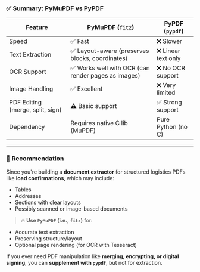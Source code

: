 ### ✅ **Summary: PyMuPDF vs PyPDF**

| Feature                          | **PyMuPDF (`fitz`)**                               | **PyPDF (`pypdf`)** |
| -------------------------------- | -------------------------------------------------- | ------------------- |
| Speed                            | ✅ Fast                                             | ❌ Slower            |
| Text Extraction                  | ✅ Layout-aware (preserves blocks, coordinates)     | ❌ Linear text only  |
| OCR Support                      | ✅ Works well with OCR (can render pages as images) | ❌ No OCR support    |
| Image Handling                   | ✅ Excellent                                        | ❌ Very limited      |
| PDF Editing (merge, split, sign) | ⚠️ Basic support                                   | ✅ Strong support    |
| Dependency                       | Requires native C lib (MuPDF)                      | Pure Python (no C)  |

---

### 🧠 **Recommendation**

Since you're building a **document extractor** for structured logistics PDFs like **load confirmations**, which may include:

* Tables
* Addresses
* Sections with clear layouts
* Possibly scanned or image-based documents

> 🔥 **Use `PyMuPDF` (i.e., `fitz`)** for:

* Accurate text extraction
* Preserving structure/layout
* Optional page rendering (for OCR with Tesseract)

If you ever need PDF manipulation like **merging, encrypting, or digital signing**, you can **supplement with `pypdf`**, but not for extraction.

